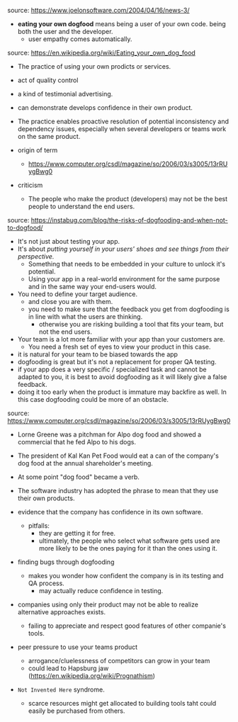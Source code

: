 
source: https://www.joelonsoftware.com/2004/04/16/news-3/

- **eating your own dogfood** means being a user of your own code. being both the user and the developer.
  - user empathy comes automatically.

source: https://en.wikipedia.org/wiki/Eating_your_own_dog_food

- The practice of using your own prodicts or services.
- act of quality control
- a kind of testimonial advertising.
- can demonstrate develops confidence in their own product.
- The practice enables proactive resolution of potential inconsistency and dependency issues, especially when several developers or teams work on the same product.
- origin of term
  - https://www.computer.org/csdl/magazine/so/2006/03/s3005/13rRUygBwg0

- criticism
  - The people who make the product (developers) may not be the best people to understand the end users.

source: https://instabug.com/blog/the-risks-of-dogfooding-and-when-not-to-dogfood/

- It's not just about testing your app.
- It's about _putting yourself in your users' shoes and see things from their perspective._
  - Something that needs to be embedded in your culture to unlock it's potential.
  - Using your app in a real-world environment for the same purpose and in the same way your end-users would.
- You need to define your target audience.
  - and close you are with them.
  - you need to make sure that the feedback you get from dogfooding is in line with what the users are thinking.
    - otherwise you are risking building a tool that fits your team, but not the end users.
- Your team is a lot more familiar with your app than your customers are.
  - You need a fresh set of eyes to view your product in this case.
- it is natural for your team to be biased towards the app
- dogfooding is great but it's not a replacement for proper QA testing.
- if your app does a very specific / specialized task and cannot be adapted to you, it is best to avoid dogfooding as it will likely give a false feedback.
- doing it too early when the product is immature may backfire as well. In this case dogfooding could be more of an obstacle.

source: https://www.computer.org/csdl/magazine/so/2006/03/s3005/13rRUygBwg0
- Lorne Greene was a pitchman for Alpo dog food and showed a commercial that he fed Alpo to his dogs.
- The president of Kal Kan Pet Food would eat a can of the company's dog food at the annual shareholder's meeting.
- At some point "dog food" became a verb.
- The software industry has adopted the phrase to mean that they use their own products.

- evidence that the company has confidence in its own software.
  - pitfalls:
    - they are getting it for free.
    - ultimately, the people who select what software gets used are more likely to be the ones paying for it than the ones using it.
- finding bugs through dogfooding
  - makes you wonder how confident the company is in its testing and QA process.
    - may actually reduce confidence in testing.
- companies using only their product may not be able to realize alternative approaches exists.
  - failing to appreciate and respect good features of other companie's tools.
- peer pressure to use your teams product
  - arrogance/cluelessness of competitors can grow in your team
  - could lead to Hapsburg jaw (https://en.wikipedia.org/wiki/Prognathism)
- `Not Invented Here` syndrome.
  - scarce resources might get allocated to building tools taht could easily be purchased from others.
